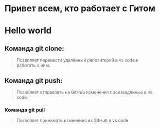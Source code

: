 # Привет всем, кто работает с Гитом

# Hello world

## Команда git clone:
>Позволяет перенести удалённый репозиторий в vs code и работать с ним.

## Команда git push:
>Позволяет отправлять на GitHub изменения произведённые в vs code.

### Команда git pull
>Позволяет принимать изменения из GitHub в vs code

